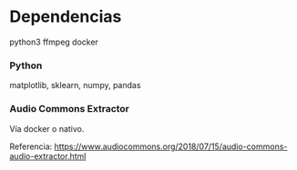 # Dependencias

python3
ffmpeg
docker

### Python

matplotlib, sklearn, numpy, pandas

### Audio Commons Extractor

Vía docker o nativo.

Referencia: https://www.audiocommons.org/2018/07/15/audio-commons-audio-extractor.html